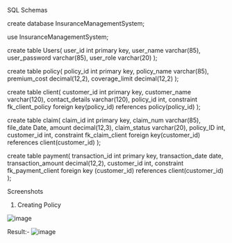 SQL Schemas

create database InsuranceManagementSystem;

use InsuranceManagementSystem;

create table Users(
    user_id int primary key,
	user_name varchar(85),
	user_password varchar(85),
	user_role varchar(20)
);

create table policy(
    policy_id int primary key, 
	policy_name varchar(85),
	premium_cost decimal(12,2),
	coverage_limit decimal(12,2)
);

create table client(
    customer_id int primary key,
	customer_name varchar(120),
	contact_details varchar(120),
	policy_id int,
	constraint fk_client_policy foreign key(policy_id)
	references policy(policy_id)
);

create table claim(
    claim_id int primary key,
	claim_num varchar(85),
	file_date Date,
	amount decimal(12,3),
	claim_status varchar(20),
	policy_ID int, 
	customer_id int,
	constraint fk_claim_client foreign key(customer_id)
	references client(customer_id)
);

create table payment(
    transaction_id int primary key,
	transaction_date date,
	transaction_amount decimal(12,2),
	customer_id int,
	constraint fk_payment_client foreign key (customer_id)
	references client(customer_id)
);

Screenshots

1. Creating Policy

![image](https://github.com/user-attachments/assets/f4677077-93c4-4dc3-8e69-5d32d9a42453)


Result:-
![image](https://github.com/user-attachments/assets/162750bf-2714-4f87-ab58-8787e28be571)
